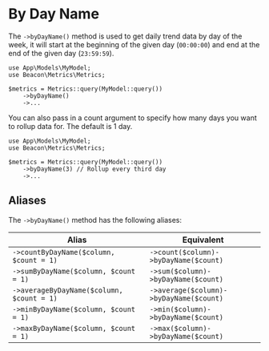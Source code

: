 # By Day Name

The `->byDayName()` method is used to get daily trend data by day of the week, it will start at the beginning of the
given day (`00:00:00`) and end at the end of the given day (`23:59:59`).

```php{5}
use App\Models\MyModel;
use Beacon\Metrics\Metrics;

$metrics = Metrics::query(MyModel::query())
    ->byDayName()
    ->...
```

You can also pass in a count argument to specify how many days you want to rollup data for. The default is 1 day.

```php{5}
use App\Models\MyModel;
use Beacon\Metrics\Metrics;

$metrics = Metrics::query(MyModel::query())
    ->byDayName(3) // Rollup every third day
    ->...
```

## Aliases

The `->byDayName()` method has the following aliases:

| Alias                                     | Equivalent                              |
|-------------------------------------------|-----------------------------------------|
| `->countByDayName($column, $count = 1)`   | `->count($column)->byDayName($count)`   |
| `->sumByDayName($column, $count = 1)`     | `->sum($column)->byDayName($count)`     |
| `->averageByDayName($column, $count = 1)` | `->average($column)->byDayName($count)` |
| `->minByDayName($column, $count = 1)`     | `->min($column)->byDayName($count)`     |
| `->maxByDayName($column, $count = 1)`     | `->max($column)->byDayName($count)`     |
